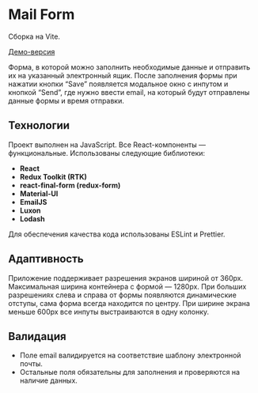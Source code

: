 # Mail Form

Сборка на Vite.

[Демо-версия](https://mail-form-q3ljc7kny-sergeis-projects-125bc965.vercel.app/)

Форма, в которой можно заполнить необходимые данные и отправить их на указанный электронный ящик. После заполнения формы при нажатии кнопки “Save” появляется модальное окно с инпутом и кнопкой “Send”, где нужно ввести email, на который будут отправлены данные формы и время отправки.

## Технологии

Проект выполнен на JavaScript. Все React-компоненты — функциональные. Использованы следующие библиотеки:

-   **React**
-   **Redux Toolkit (RTK)**
-   **react-final-form (redux-form)**
-   **Material-UI**
-   **EmailJS**
-   **Luxon**
-   **Lodash**

Для обеспечения качества кода использованы ESLint и Prettier.

## Адаптивность

Приложение поддерживает разрешения экранов шириной от 360px. Максимальная ширина контейнера с формой — 1280px. При больших разрешениях слева и справа от формы появляются динамические отступы, сама форма всегда находится по центру. При ширине экрана меньше 600px все инпуты выстраиваются в одну колонку.

## Валидация

-   Поле email валидируется на соответствие шаблону электронной почты.
-   Остальные поля обязательны для заполнения и проверяются на наличие данных.
